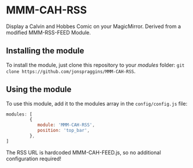 # MMM-CAH-RSS
Display a Calvin and Hobbes Comic on your MagicMirror.  Derived from a modified MMM-RSS-FEED Module.

## Installing the module

To install the module, just clone this repository to your _modules_ folder:
`git clone https://github.com/jonspraggins/MMM-CAH-RSS`.

## Using the module
To use this module, add it to the modules array in the `config/config.js` file:
````javascript
modules: [
		 {
			module: 'MMM-CAH-RSS',
			position: 'top_bar',
		 },
]
````
The RSS URL is hardcoded MMM-CAH-FEED.js, so no additional configuration required!
